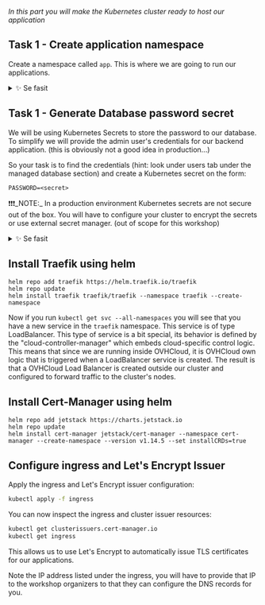 *In this part you will make the Kubernetes cluster ready to host our application*

## Task 1 - Create application namespace

Create a namespace called `app`. This is where we are going to run our applications.

<details>
  <summary>✨ Se fasit</summary>

```bash
kubectl create namespace app
```

</details>

## Task 1 - Generate Database password secret

We will be using Kubernetes Secrets to store the password to our database. To simplify we will provide the admin user's credentials for our backend application. (this is obviously not a good idea in production...)

So your task is to find the credentials (hint: look under users tab under the managed database section) and create a Kubernetes secret on the form:

```PASSWORD=<secret>```

❗❗❗️_NOTE:_ In a production environment Kubernetes secrets are not secure out of the box. You will have to configure your cluster to encrypt the secrets or use external secret manager. (out of scope for this workshop)


<details>
  <summary>✨ Se fasit</summary>

```bash
kubectl create secret generic <name of secret> --from-literal=PASSWORD=<secret> --namespace=app
```

</details>

## Install Traefik using helm 

```shell
helm repo add traefik https://helm.traefik.io/traefik
helm repo update
helm install traefik traefik/traefik --namespace traefik --create-namespace
```

Now if you run `kubectl get svc --all-namespaces` you will see that you have a new service in the `traefik` namespace. This service is of type LoadBalancer. This type of service is a bit special, its behavior is defined by the "cloud-controller-manager" which embeds cloud-specific control logic. This means that since we are running inside OVHCloud, it is OVHCloud own logic that is triggered when a LoadBalancer service is created. The result is that a OVHCloud Load Balancer is created outside our cluster and configured to forward traffic to the cluster's nodes.


## Install Cert-Manager using helm 

```shell
helm repo add jetstack https://charts.jetstack.io
helm repo update
helm install cert-manager jetstack/cert-manager --namespace cert-manager --create-namespace --version v1.14.5 --set installCRDs=true
```

## Configure ingress and Let's Encrypt Issuer

Apply the ingress and Let's Encrypt issuer configuration:

```bash
kubectl apply -f ingress
```

You can now inspect the ingress and cluster issuer resources:

```bash
kubectl get clusterissuers.cert-manager.io
kubectl get ingress
```

This allows us to use Let's Encrypt to automatically issue TLS certificates for our applications.

Note the IP address listed under the ingress, you will have to provide that IP to the workshop organizers to that they can configure the DNS records for you.

